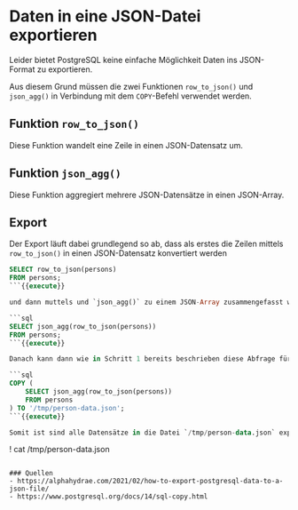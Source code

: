 # Daten in eine JSON-Datei exportieren
Leider bietet PostgreSQL keine einfache Möglichkeit Daten ins JSON-Format zu exportieren.

Aus diesem Grund müssen die zwei Funktionen `row_to_json()` und `json_agg()` in Verbindung mit dem `COPY`-Befehl verwendet werden.

## Funktion `row_to_json()`
Diese Funktion wandelt eine Zeile in einen JSON-Datensatz um.

## Funktion `json_agg()`
Diese Funktion aggregiert mehrere JSON-Datensätze in einen JSON-Array.

## Export
Der Export läuft dabei grundlegend so ab, dass als erstes die Zeilen mittels `row_to_json()` in einen JSON-Datensatz konvertiert werden 

```sql
SELECT row_to_json(persons)
FROM persons;
```{{execute}}

und dann muttels und `json_agg()` zu einem JSON-Array zusammengefasst werden.

```sql
SELECT json_agg(row_to_json(persons))
FROM persons;
```{{execute}}

Danach kann dann wie in Schritt 1 bereits beschrieben diese Abfrage für den COPY-Befehl verwendet werden.

```sql
COPY (
    SELECT json_agg(row_to_json(persons))
    FROM persons
) TO '/tmp/person-data.json';
```{{execute}}

Somit ist sind alle Datensätze in die Datei `/tmp/person-data.json` exportiert worden:
```
\! cat /tmp/person-data.json
```{{execute}}

### Quellen
- https://alphahydrae.com/2021/02/how-to-export-postgresql-data-to-a-json-file/
- https://www.postgresql.org/docs/14/sql-copy.html
